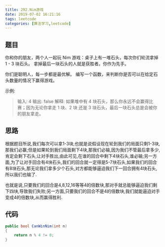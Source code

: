 ```yaml
---
title: 292.Nim游戏
date: 2019-07-02 16:21:16
tags: leetcode
categories: [算法学习,leetcode]
---
```

## 题目

你和你的朋友，两个人一起玩 Nim 游戏：桌子上有一堆石头，每次你们轮流拿掉 1 - 3 块石头。 拿掉最后一块石头的人就是获胜者。你作为先手。

你们是聪明人，每一步都是最优解。 编写一个函数，来判断你是否可以在给定石头数量的情况下赢得游戏。

示例:

> 输入: 4
> 输出: false 
> 解释: 如果堆中有 4 块石头，那么你永远不会赢得比赛；因为无论你拿走 1 块、2 块 还是 3 块石头，最后一块石头总是会被你的朋友拿走。

<!-- more -->

## 思路

根据题目所说,我们每次可以拿1-3块,也就是说假设现在轮到我们的局面只剩1-3块,那我们必赢;但是如果轮到我们局面剩下4块,那我们必输,因为我们不管最后拿多少,肯定会剩下石头,让对手胜出,由此可见,在谁的回合中剩下4块石头,谁必输;另一方面,为了让对手回合有4块石头,我们的回合就一定得是5-7块石头,如果我们的回合有8块石头,那无论我们拿多少个石头,对方都能够逼迫我们下一回合拥有4块石头,所以我们也输了.

也就是说,只要我们的回合是4,8,12,16等等4的倍数块,那对手就总能够逼迫我们剩下四块,导致我们失败;另一方面,只要我们的回合不是4的倍数块,我们就能逼迫对手变成4的倍数块,从而赢得胜利.

## 代码
```c#
public bool CanWinNim(int n)
{
    return n % 4 != 0;
}
```